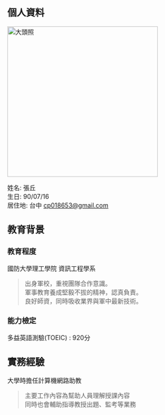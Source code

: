 ## 個人資料

<img src="https://i.imgur.com/epjG0mQ.jpeg"  width="341" heigh="512" alt="大頭照">

姓名: 張丘  
生日: 90/07/16    
居住地: 台中
cp018653@gmail.com

## 教育背景  

### 教育程度
國防大學理工學院  資訊工程學系
>出身軍校，重視團隊合作意識。  
>軍事教育養成堅毅不拔的精神，認真負責。  
>良好師資，同時吸收業界與軍中最新技術。

### 能力檢定
多益英語測驗(TOEIC)  :  920分

## 實務經驗  
大學時擔任計算機網路助教  
>主要工作內容為幫助人員理解授課內容  
>同時也會輔助指導教授出題、監考等業務  
